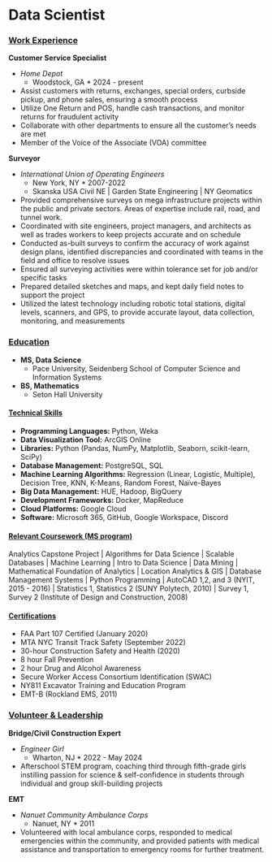 # Data Scientist

### <ins>Work Experience<ins>
**Customer Service Specialist**
- *Home Depot*
    - Woodstock, GA * 2024 - present
- Assist customers with returns, exchanges, special orders, curbside pickup, and phone sales, ensuring a smooth process
- Utilize One Return and POS, handle cash transactions, and monitor returns for fraudulent activity
- Collaborate with other departments to ensure all the customer’s needs are met
- Member of the Voice of the Associate (VOA) committee

**Surveyor**
  - *International Union of Operating Engineers*
     - New York, NY * 2007-2022
     - Skanska USA Civil NE | Garden State Engineering | NY Geomatics
  -  Provided comprehensive surveys on mega infrastructure projects within the public and private sectors. Areas of expertise include rail, road, and tunnel work.
  -  Coordinated with site engineers, project managers, and architects as well as trades workers to keep projects accurate and on schedule
  -  Conducted as-built surveys to confirm the accuracy of work against design plans, identified discrepancies and coordinated with teams in the field and office to resolve issues
  -  Ensured all surveying activities were within tolerance set for job and/or specific tasks
  -  Prepared detailed sketches and maps, and kept daily field notes to support the project
  -  Utilized the latest technology including robotic total stations, digital levels, scanners, and GPS, to provide accurate layout, data collection, monitoring, and measurements

### <ins>Education<ins>
- **MS, Data Science**
  - Pace University, Seidenberg School of Computer Science and Information Systems
- **BS, Mathematics**
  - Seton Hall University

#### <ins>Technical Skills<ins>
- **Programming Languages:** Python, Weka
- **Data Visualization Tool:** ArcGIS Online 
- **Libraries:** Python (Pandas, NumPy, Matplotlib, Seaborn, scikit-learn, SciPy)
- **Database Management:** PostgreSQL, SQL 
- **Machine Learning Algorithms:** Regression (Linear, Logistic, Multiple), Decision Tree, KNN, K-Means, Random Forest, Naïve-Bayes
- **Big Data Management:** HUE, Hadoop, BigQuery
- **Development Frameworks:** Docker, MapReduce
- **Cloud Platforms:** Google Cloud
- **Software:** Microsoft 365, GitHub, Google Workspace, Discord

#### <ins>Relevant Coursework (MS program)<ins>
Analytics Capstone Project | Algorithms for Data Science | Scalable Databases | Machine Learning | Intro to Data Science | Data Mining | Mathematical Foundation of Analytics | Location Analytics & GIS | Database Management Systems | Python Programming | AutoCAD 1,2, and 3 (NYIT, 2015 - 2016) | Statistics 1, Statistics 2 (SUNY Polytech, 2010) | Survey 1, Survey 2 (Institute of Design and Construction, 2008)

#### <ins>Certifications<ins>
-	FAA Part 107 Certified (January 2020)
-	MTA NYC Transit Track Safety (September 2022)
-	30-hour Construction Safety and Health (2020)
-	8 hour Fall Prevention
-	2 hour Drug and Alcohol Awareness
-	Secure Worker Access Consortium Identification (SWAC)
-	NY811 Excavator Training and Education Program
-	EMT-B (Rockland EMS, 2011)

### <ins>Volunteer & Leadership<ins>
**Bridge/Civil Construction Expert**
- *Engineer Girl*
    - Wharton, NJ * 2022 - May 2024
- Afterschool STEM program, coaching third through fifth-grade girls instilling passion for science & self-confidence in students through individual and group skill-building projects

**EMT**
- *Nanuet Community Ambulance Corps*
  - Nanuet, NY * 2011
- Volunteered with local ambulance corps, responded to medical emergencies within the community, and provided patients with medical assistance and transportation to emergency rooms for further treatment. 
